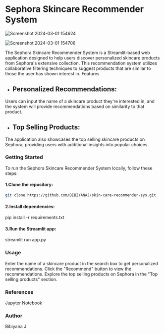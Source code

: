 # Sephora Skincare Recommender System
![Screenshot 2024-03-01 154624](https://github.com/BIBIYANAJ/skin-care-recommender-sys/assets/126191304/4a1cd22d-a230-46a9-860f-a8211372f8d3)

![Screenshot 2024-03-01 154706](https://github.com/BIBIYANAJ/skin-care-recommender-sys/assets/126191304/2cc737ad-e91d-4f03-8a34-f7bde03472b0)


The Sephora Skincare Recommender System is a Streamlit-based web application designed to help users discover personalized skincare products from Sephora's extensive collection. This recommendation system utilizes collaborative filtering techniques to suggest products that are similar to those the user has shown interest in.
Features
- ## Personalized Recommendations: 
Users can input the name of a skincare product they're interested in, and the system will provide recommendations based on similarity to that product.

- ## Top Selling Products:
The application also showcases the top selling skincare products on Sephora, providing users with additional insights into popular choices.

### Getting Started
To run the Sephora Skincare Recommender System locally, follow these steps:

#### 1.Clone the repository:
```bash
git clone https://github.com/BIBIYANAJ/skin-care-recommender-sys.git
```
#### 2.Install dependencies:
pip install -r requirements.txt
#### 3.Run the Streamlit app:
streamlit run app.py

### Usage
Enter the name of a skincare product in the search box to get personalized recommendations.
Click the "Recommend" button to view the recommendations.
Explore the top selling products on Sephora in the "Top selling products" section.

### References

Jupyter Notebook

### Author

Bibiyana J
